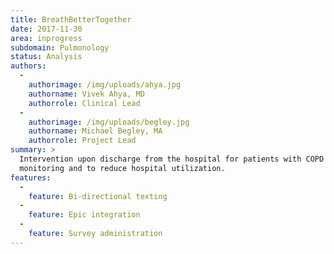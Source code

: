 ```yaml
---
title: BreathBetterTogether
date: 2017-11-30
area: inprogress
subdomain: Pulmonology
status: Analysis
authors:
  - 
    authorimage: /img/uploads/ahya.jpg
    authorname: Vivek Ahya, MD
    authorrole: Clinical Lead
  - 
    authorimage: /img/uploads/begley.jpg
    authorname: Michael Begley, MA
    authorrole: Project Lead
summary: >
  Intervention upon discharge from the hospital for patients with COPD for
  monitoring and to reduce hospital utilization.
features:
  - 
    feature: Bi-directional texting
  - 
    feature: Epic integration
  - 
    feature: Survey administration
---
```

